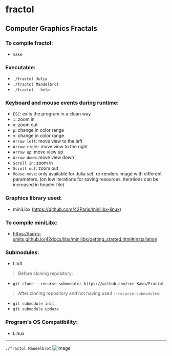# fractol
## Computer Graphics Fractals

### To compile fractol:
- `make`

### Executable:
- `./fractol Julia`
- `./fractol Mandelbrot`
- `./fractol --help`

### Keyboard and mouse events during runtime:
- `ESC`: exits the program in a clean way
- `i`: zoom in
- `o`: zoom out
- `p`: change in color range
- `m`: change in color range
- `Arrow left`: move view to the left
- `Arrow right`: move view to the right
- `Arrow up`: move view up
- `Arrow down`: move view down
- `Scroll in`: zoom in
- `Scroll out`: zoom out
- `Mouse move`: only available for Julia set, re-renders image with different parameters. (on low iterations for saving resources, iterations can be increased in header file)

### Graphics library used:
- miniLibx (https://github.com/42Paris/minilibx-linux)

### To compile miniLibx:
- https://harm-smits.github.io/42docs/libs/minilibx/getting_started.html#installation

### Submodules:
- Libft
> Before cloning repository:
- `git clone --recurse-submodules https://github.com/sen-Kawa/Fractol`
> After cloning repository and not having used `--recurse-submodules`:
- `git submodule init`
- `git submodule update`

### Program's OS Compatibility:
- Linux

---
`./fractol Mandelbrot`
![image](https://user-images.githubusercontent.com/71138634/215203376-76a63d84-ad9c-48b2-83cc-701b00c4e199.png)

